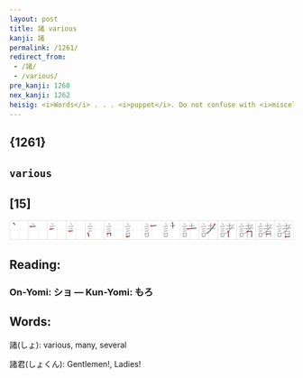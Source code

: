 ```yaml
---
layout: post
title: 諸 various
kanji: 諸
permalink: /1261/
redirect_from:
 - /諸/
 - /various/
pre_kanji: 1260
nex_kanji: 1262
heisig: <i>Words</i> . . . <i>puppet</i>. Do not confuse with <i>miscellaneous</i> (Frame 604).
---
```


## {1261}

## `various`

## [15]

<div class="stroke"><img src="../images/E8ABB8.png" /></div>

## Reading:

### On-Yomi: ショ &mdash; Kun-Yomi: もろ

## Words:

諸(しょ): various, many, several

諸君(しょくん): Gentlemen!, Ladies!

